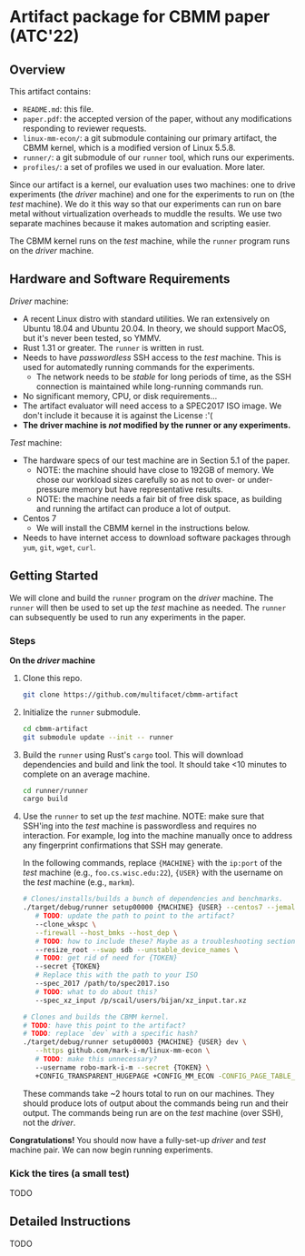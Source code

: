 # Artifact package for CBMM paper (ATC'22)

## Overview

This artifact contains:

- `README.md`: this file.
- `paper.pdf`: the accepted version of the paper, without any modifications responding to reviewer requests.
- `linux-mm-econ/`: a git submodule containing our primary artifact, the CBMM kernel, which is a modified version of Linux 5.5.8.
- `runner/`: a git submodule of our `runner` tool, which runs our experiments.
- `profiles/`: a set of profiles we used in our evaluation. More later.

Since our artifact is a kernel, our evaluation uses two machines: one to drive experiments (the _driver_ machine) and one for the experiments to run on (the _test_ machine). We do it this way so that our experiments can run on bare metal without virtualization overheads to muddle the results. We use two separate machines because it makes automation and scripting easier.

The CBMM kernel runs on the _test_ machine, while the `runner` program runs on the _driver_ machine.

## Hardware and Software Requirements

_Driver_ machine:
- A recent Linux distro with standard utilities. We ran extensively on Ubuntu 18.04 and Ubuntu 20.04. In theory, we should support MacOS, but it's never been tested, so YMMV.
- Rust 1.31 or greater. The `runner` is written in rust.
- Needs to have _passwordless_ SSH access to the _test_ machine. This is used for automatedly running commands for the experiments.
   - The network needs to be _stable_ for long periods of time, as the SSH connection is maintained while long-running commands run.
- No significant memory, CPU, or disk requirements...
- The artifact evaluator will need access to a SPEC2017 ISO image. We don't include it because it is against the License :'(
- **The driver machine is _not_ modified by the runner or any experiments.**

_Test_ machine:
- The hardware specs of our test machine are in Section 5.1 of the paper.
   - NOTE: the machine should have close to 192GB of memory. We chose our workload sizes carefully so as not to over- or under-pressure memory but have representative results.
   - NOTE: the machine needs a fair bit of free disk space, as building and running the artifact can produce a lot of output.
- Centos 7
   - We will install the CBMM kernel in the instructions below.
- Needs to have internet access to download software packages through `yum`, `git`, `wget`, `curl`.

## Getting Started

We will clone and build the `runner` program on the _driver_ machine. The `runner` will then be used to set up the _test_ machine as needed. The `runner` can subsequently be used to run any experiments in the paper.

### Steps

**On the _driver_ machine**

1. Clone this repo.

    ```sh
    git clone https://github.com/multifacet/cbmm-artifact
    ```

2. Initialize the `runner` submodule.

   ```sh
   cd cbmm-artifact
   git submodule update --init -- runner
   ```

3. Build the `runner` using Rust's `cargo` tool. This will download dependencies and build and link the tool. It should take <10 minutes to complete on an average machine.

   ```sh
   cd runner/runner
   cargo build
   ```

4. Use the `runner` to set up the _test_ machine. NOTE: make sure that SSH'ing into the _test_ machine is passwordless and requires no interaction. For example, log into the machine manually once to address any fingerprint confirmations that SSH may generate.

   In the following commands, replace `{MACHINE}` with the `ip:port` of the _test_ machine (e.g., `foo.cs.wisc.edu:22`), `{USER}` with the username on the _test_ machine (e.g., `markm`).

   ```sh
   # Clones/installs/builds a bunch of dependencies and benchmarks.
   ./target/debug/runner setup00000 {MACHINE} {USER} --centos7 --jemalloc \
      # TODO: update the path to point to the artifact?
      --clone_wkspc \
      --firewall --host_bmks --host_dep \
      # TODO: how to include these? Maybe as a troubleshooting section?
      --resize_root --swap sdb --unstable_device_names \
      # TODO: get rid of need for {TOKEN}
      --secret {TOKEN}
      # Replace this with the path to your ISO
      --spec_2017 /path/to/spec2017.iso
      # TODO: what to do about this?
      --spec_xz_input /p/scail/users/bijan/xz_input.tar.xz

   # Clones and builds the CBMM kernel.
   # TODO: have this point to the artifact?
   # TODO: replace `dev` with a specific hash?
   ./target/debug/runner setup00003 {MACHINE} {USER} dev \
      --https github.com/mark-i-m/linux-mm-econ \
      # TODO: make this unnecessary?
      --username robo-mark-i-m --secret {TOKEN} \
      +CONFIG_TRANSPARENT_HUGEPAGE +CONFIG_MM_ECON -CONFIG_PAGE_TABLE_ISOLATION -CONFIG_RETPOLINE +CONFIG_GDB_SCRIPTS +CONFIG_FRAME_POINTERS +CONFIG_IKHEADERS +CONFIG_SLAB_FREELIST_RANDOM +CONFIG_SHUFFLE_PAGE_ALLOCATOR
   ```

   These commands take ~2 hours total to run on our machines. They should produce lots of output about the commands being run and their output. The commands being run are on the _test_ machine (over SSH), not the _driver_.

**Congratulations!** You should now have a fully-set-up _driver_ and _test_ machine pair. We can now begin running experiments.

### Kick the tires (a small test)

TODO

## Detailed Instructions

TODO
